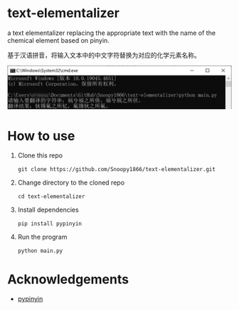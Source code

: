 # text-elementalizer

a text elementalizer replacing the appropriate text with the name of the chemical element based on pinyin.

基于汉语拼音，将输入文本中的中文字符替换为对应的化学元素名称。

![](./example.png)

# How to use

1. Clone this repo

   ```
   git clone https://github.com/Snoopy1866/text-elementalizer.git
   ```

2. Change directory to the cloned repo

   ```
   cd text-elementalizer
   ```

3. Install dependencies

   ```
   pip install pypinyin
   ```

4. Run the program

   ```
   python main.py
   ```

# Acknowledgements

- [pypinyin](https://github.com/mozillazg/python-pinyin)
